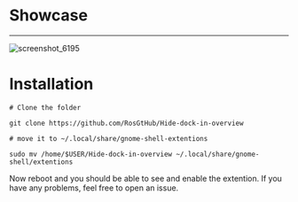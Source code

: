 <h1>Showcase</h1>
<hr>

![screenshot_6195](https://github.com/RosGtHub/Hide-dock-in-overview/assets/89165766/a5b113de-62ba-4ac1-bfee-609b14ae23f7)

<h1>Installation</h1>

```
# Clone the folder

git clone https://github.com/RosGtHub/Hide-dock-in-overview

# move it to ~/.local/share/gnome-shell-extentions

sudo mv /home/$USER/Hide-dock-in-overview ~/.local/share/gnome-shell/extentions
```
Now reboot and you should be able to see and enable the extention. 
If you have any problems, feel free to open an issue.
